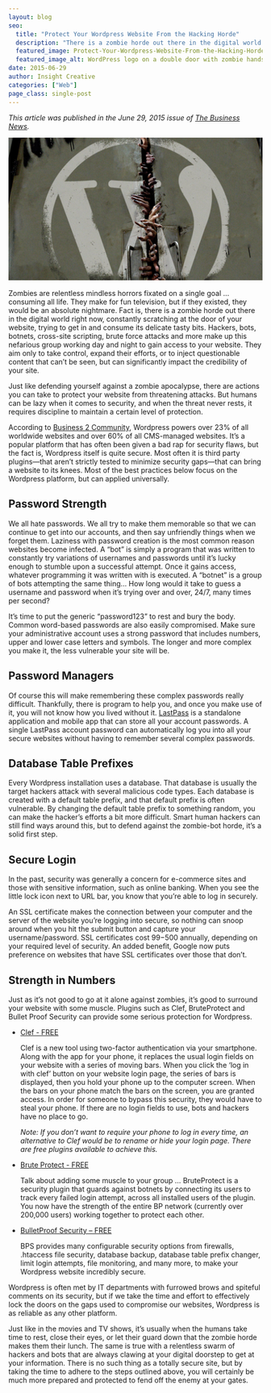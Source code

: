 ```yaml
---
layout: blog
seo:
  title: "Protect Your Wordpress Website From the Hacking Horde"
  description: "There is a zombie horde out there in the digital world right now, constantly scratching at the door of your website, trying to get in and consume its delicate tasty bits."
  featured_image: Protect-Your-Wordpress-Website-From-the-Hacking-Horde.jpg
  featured_image_alt: WordPress logo on a double door with zombie hands between doors
date: 2015-06-29
author: Insight Creative
categories: ["Web"]
page_class: single-post
---
```


_This article was published in the June 29, 2015 issue of <a href="http://www.thebusinessnewsonline.com" target="_blank" rel="noopener noreferrer">The Business News</a>._

![WordPress logo on a double door with zombie hands between doors](Protect-Your-Wordpress-Website-From-the-Hacking-Horde.jpg)

Zombies are relentless mindless horrors fixated on a single goal … consuming all life. They make for fun television, but if they existed, they would be an absolute nightmare. Fact is, there is a zombie horde out there in the digital world right now, constantly scratching at the door of your website, trying to get in and consume its delicate tasty bits. Hackers, bots, botnets, cross-site scripting, brute force attacks and more make up this nefarious group working day and night to gain access to your website. They aim only to take control, expand their efforts, or to inject questionable content that can’t be seen, but can significantly impact the credibility of your site.

Just like defending yourself against a zombie apocalypse, there are actions you can take to protect your website from threatening attacks. But humans can be lazy when it comes to security, and when the threat never rests, it requires discipline to maintain a certain level of protection.

According to <a href="http://www.business2community.com/tech-gadgets/wordpress-powers-quarter-worlds-websites-01141431" target="_blank" rel="noopener noreferrer">Business 2 Community</a>, Wordpress powers over 23% of all worldwide websites and over 60% of all CMS-managed websites. It’s a popular platform that has often been given a bad rap for security flaws, but the fact is, Wordpress itself is quite secure. Most often it is third party plugins—that aren’t strictly tested to minimize security gaps—that can bring a website to its knees. Most of the best practices below focus on the Wordpress platform, but can applied universally.

## Password Strength

We all hate passwords. We all try to make them memorable so that we can continue to get into our accounts, and then say unfriendly things when we forget them. Laziness with password creation is the most common reason websites become infected. A “bot” is simply a program that was written to constantly try variations of usernames and passwords until it’s lucky enough to stumble upon a successful attempt. Once it gains access, whatever programming it was written with is executed. A “botnet” is a group of bots attempting the same thing… How long would it take to guess a username and password when it’s trying over and over, 24/7, many times per second?

It’s time to put the generic “password123” to rest and bury the body. Common word-based passwords are also easily compromised. Make sure your administrative account uses a strong password that includes numbers, upper and lower case letters and symbols. The longer and more complex you make it, the less vulnerable your site will be.

## Password Managers

Of course this will make remembering these complex passwords really difficult. Thankfully, there is program to help you, and once you make use of it, you will not know how you lived without it. <a href="http://lastpass.com" target="_blank" rel="noopener noreferrer">LastPass</a> is a standalone application and mobile app that can store all your account passwords. A single LastPass account password can automatically log you into all your secure websites without having to remember several complex passwords.

## Database Table Prefixes

Every Wordpress installation uses a database. That database is usually the target hackers attack with several malicious code types. Each database is created with a default table prefix, and that default prefix is often vulnerable. By changing the default table prefix to something random, you can make the hacker’s efforts a bit more difficult. Smart human hackers can still find ways around this, but to defend against the zombie-bot horde, it’s a solid first step.

## Secure Login

In the past, security was generally a concern for e-commerce sites and those with sensitive information, such as online banking. When you see the little lock icon next to URL bar, you know that you’re able to log in securely.

An SSL certificate makes the connection between your computer and the server of the website you’re logging into secure, so nothing can snoop around when you hit the submit button and capture your username/password. SSL certificates cost $99-$500 annually, depending on your required level of security. An added benefit, Google now puts preference on websites that have SSL certificates over those that don’t.

## Strength in Numbers

Just as it’s not good to go at it alone against zombies, it’s good to surround your website with some muscle. Plugins such as Clef, BruteProtect and Bullet Proof Security can provide some serious protection for Wordpress.

- <a href="https://wordpress.org/plugins/wpclef/" target="_blank" rel="noopener noreferrer">Clef - FREE</a>

  Clef is a new tool using two-factor authentication via your smartphone. Along with the app for your phone, it replaces the usual login fields on your website with a series of moving bars. When you click the ‘log in with clef’ button on your website login page, the series of bars is displayed, then you hold your phone up to the computer screen. When the bars on your phone match the bars on the screen, you are granted access. In order for someone to bypass this security, they would have to steal your phone. If there are no login fields to use, bots and hackers have no place to go.

  _Note: If you don’t want to require your phone to log in every time, an alternative to Clef would be to rename or hide your login page. There are free plugins available to achieve this._

- <a href="https://wordpress.org/plugins/bruteprotect/" target="_blank" rel="noopener noreferrer">Brute Protect - FREE</a>

  Talk about adding some muscle to your group … BruteProtect is a security plugin that guards against botnets by connecting its users to track every failed login attempt, across all installed users of the plugin. You now have the strength of the entire BP network (currently over 200,000 users) working together to protect each other.

- <a href="https://wordpress.org/plugins/bulletproof-security/" target="_blank" rel="noopener noreferrer">BulletProof Security – FREE</a>

  BPS provides many configurable security options from firewalls, .htaccess file security, database backup, database table prefix changer, limit login attempts, file monitoring, and many more, to make your Wordpress website incredibly secure.

Wordpress is often met by IT departments with furrowed brows and spiteful comments on its security, but if we take the time and effort to effectively lock the doors on the gaps used to compromise our websites, Wordpress is as reliable as any other platform.

Just like in the movies and TV shows, it’s usually when the humans take time to rest, close their eyes, or let their guard down that the zombie horde makes them their lunch. The same is true with a relentless swarm of hackers and bots that are always clawing at your digital doorstep to get at your information. There is no such thing as a totally secure site, but by taking the time to adhere to the steps outlined above, you will certainly be much more prepared and protected to fend off the enemy at your gates.
